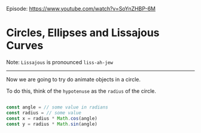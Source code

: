 Episode: https://www.youtube.com/watch?v=SoYnZHBP-6M

# Circles, Ellipses and Lissajous Curves

Note: `Lissajous` is pronounced `liss-ah-jew`

---

Now we are going to try do animate objects in a circle.

To do this, think of the `hypotenuse` as the `radius` of the circle.

```js

const angle = // some value in radians
const radius = // some value
const x = radius * Math.cos(angle)
const y = radius * Math.sin(angle)

```